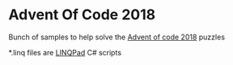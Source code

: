 # Advent Of Code 2018

Bunch of samples to help solve the [Advent of code 2018](https://adventofcode.com/2018) puzzles

*.linq files are [LINQPad](https://www.linqpad.net/) C# scripts
